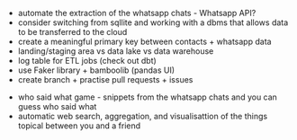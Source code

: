 - automate the extraction of the whatsapp chats - Whatsapp API?
- consider switching from sqllite and working with a dbms that allows data to be transferred to the cloud
- create a meaningful primary key between contacts + whatsapp data
- landing/staging area vs data lake vs data warehouse
- log table for ETL jobs (check out dbt)
- use Faker library + bamboolib (pandas UI)
- create branch + practise pull requests + issues

* who said what game - snippets from the whatsapp chats and you can guess who said what
* automatic web search, aggregation, and visualisattion of the things topical between you and a friend
